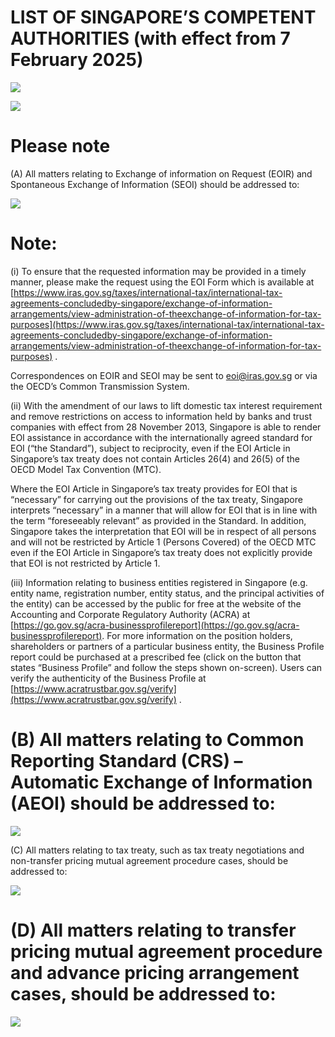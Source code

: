 # LIST OF SINGAPORE’S COMPETENT AUTHORITIES (with effect from 7 February 2025)

![](https://www.iras.gov.sg/tmp/fe04f84b-00a3-4c6b-9339-d76a20d532df/images/d9cce156a2e8a4c22de76e3e5f98ab00c3cccae9b439a7aa743259feebfcc048.jpg)

![](https://www.iras.gov.sg/tmp/fe04f84b-00a3-4c6b-9339-d76a20d532df/images/a628bdd660ce03fe3d5ca9eef7a4b94e53d98935710b3f87f0b4041bdc5368ca.jpg)

# Please note

(A) All matters relating to Exchange of information on Request (EOIR) and Spontaneous Exchange of Information (SEOI) should be addressed to:

![](https://www.iras.gov.sg/tmp/fe04f84b-00a3-4c6b-9339-d76a20d532df/images/15c905a158881c3820bef2031eebafb182fa5c79fc128b896eb7ae0d5f08e62e.jpg)

# Note:

(i) To ensure that the requested information may be provided in a timely manner, please make the request using the EOI Form which is available at [https://www.iras.gov.sg/taxes/international-tax/international-tax-agreements-concludedby-singapore/exchange-of-information-arrangements/view-administration-of-theexchange-of-information-for-tax-purposes](https://www.iras.gov.sg/taxes/international-tax/international-tax-agreements-concludedby-singapore/exchange-of-information-arrangements/view-administration-of-theexchange-of-information-for-tax-purposes) .

Correspondences on EOIR and SEOI may be sent to [eoi@iras.gov.sg](mailto:eoi@iras.gov.sg) or via the OECD’s Common Transmission System.

(ii) With the amendment of our laws to lift domestic tax interest requirement and remove restrictions on access to information held by banks and trust companies with effect from 28 November 2013, Singapore is able to render EOI assistance in accordance with the internationally agreed standard for EOI (“the Standard”), subject to reciprocity, even if the EOI Article in Singapore’s tax treaty does not contain Articles 26(4) and 26(5) of the OECD Model Tax Convention (MTC).

Where the EOI Article in Singapore’s tax treaty provides for EOI that is “necessary” for carrying out the provisions of the tax treaty, Singapore interprets “necessary” in a manner that will allow for EOI that is in line with the term “foreseeably relevant” as provided in the Standard. In addition, Singapore takes the interpretation that EOI will be in respect of all persons and will not be restricted by Article 1 (Persons Covered) of the OECD MTC even if the EOI Article in Singapore’s tax treaty does not explicitly provide that EOI is not restricted by Article 1.

(iii) Information relating to business entities registered in Singapore (e.g. entity name, registration number, entity status, and the principal activities of the entity) can be accessed by the public for free at the website of the Accounting and Corporate Regulatory Authority (ACRA) at [https://go.gov.sg/acra-businessprofilereport](https://go.gov.sg/acra-businessprofilereport). For more information on the position holders, shareholders or partners of a particular business entity, the Business Profile report could be purchased at a prescribed fee (click on the button that states “Business Profile” and follow the steps shown on-screen). Users can verify the authenticity of the Business Profile at [https://www.acratrustbar.gov.sg/verify](https://www.acratrustbar.gov.sg/verify) .

# (B) All matters relating to Common Reporting Standard (CRS) – Automatic Exchange of Information (AEOI) should be addressed to:

![](https://www.iras.gov.sg/tmp/fe04f84b-00a3-4c6b-9339-d76a20d532df/images/d4a8ccc5a33b991791b0967d8edd81bf9c90e6c126e0639801f4c531756fe857.jpg)

(C) All matters relating to tax treaty, such as tax treaty negotiations and non-transfer pricing mutual agreement procedure cases, should be addressed to:

![](https://www.iras.gov.sg/tmp/fe04f84b-00a3-4c6b-9339-d76a20d532df/images/961268f309d27540232b3052933a02876e1f07d7bb45517537d37c64dca9ec7b.jpg)

# (D) All matters relating to transfer pricing mutual agreement procedure and advance pricing arrangement cases, should be addressed to:

![](https://www.iras.gov.sg/tmp/fe04f84b-00a3-4c6b-9339-d76a20d532df/images/202e80e1373fb21b696f417e63afbf2f19c72bce9b6519e46b83e9b728652868.jpg)